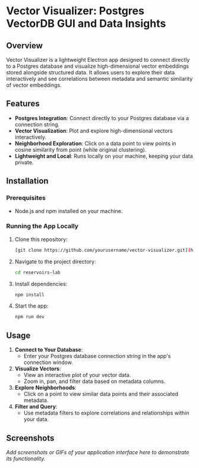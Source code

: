 # Vector Visualizer: Postgres VectorDB GUI and Data Insights

## Overview
Vector Visualizer is a lightweight Electron app designed to connect directly to a Postgres database and visualize high-dimensional vector embeddings stored alongside structured data. It allows users to explore their data interactively and see correlations between metadata and semantic similarity of vector embeddings.

## Features
- **Postgres Integration**: Connect directly to your Postgres database via a connection string.
- **Vector Visualization**: Plot and explore high-dimensional vectors interactively.
- **Neighborhood Exploration**: Click on a data point to view points in cosine similarity from point (while original clustering).
- **Lightweight and Local**: Runs locally on your machine, keeping your data private.


## Installation

### Prerequisites
- Node.js and npm installed on your machine.

### Running the App Locally
1. Clone this repository:
   ```bash
   [git clone https://github.com/yourusername/vector-visualizer.git](https://github.com/Z-Gort/Reservoirs-Lab.git)
   ```
2. Navigate to the project directory:
   ```bash
   cd reservoirs-lab
   ```
3. Install dependencies:
   ```bash
   npm install
   ```
4. Start the app:
   ```bash
   npm run dev 
   ```

## Usage
1. **Connect to Your Database**:
   - Enter your Postgres database connection string in the app's connection window.
2. **Visualize Vectors**:
   - View an interactive plot of your vector data.
   - Zoom in, pan, and filter data based on metadata columns.
3. **Explore Neighborhoods**:
   - Click on a point to view similar data points and their associated metadata.
4. **Filter and Query**:
   - Use metadata filters to explore correlations and relationships within your data.

## Screenshots
_Add screenshots or GIFs of your application interface here to demonstrate its functionality._